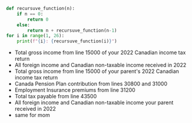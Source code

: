 ```python
def recursuve_function(n):
	if n == 0:
		return 0
	else:
		return n + recursuve_function(n-1)
for i in range(1, 26):
	print(f"{i}: {recursuve_function(i)}")
```

- Total gross income from line 15000 of your 2022 Canadian income tax return
- All foreign income and Canadian non-taxable income received in 2022
- Total gross income from line 15000 of your parent's 2022 Canadian income tax return
- Canada Pension Plan contribution from lines 30800 and 31000
- Employment Insurance premiums from line 31200
- Total tax payable from line 43500
- All foreign income and Canadian non-taxable income your parent received in 2022
- same for mom

